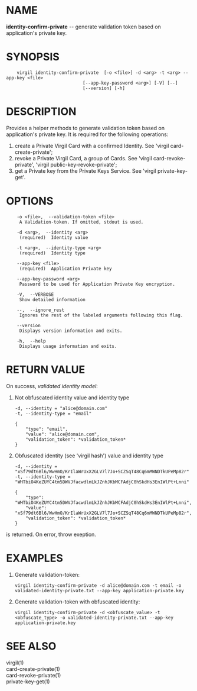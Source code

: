 NAME
====

**identity-confirm-private** -- generate validation token based on
application's private key.

SYNOPSIS
========

        virgil identity-confirm-private  [-o <file>] -d <arg> -t <arg> --app-key <file>
                                 [--app-key-password <arg>] [-V] [--]
                                 [--version] [-h]

DESCRIPTION
===========

Provides a helper methods to generate validation token based on
application's private key. It is required for the following operations:

1.  create a Private Virgil Card with a confirmed Identity. See 'virgil
    card-create-private';
2.  revoke a Private Virgil Card, a group of Cards. See 'virgil
    card-revoke-private', 'virgil public-key-revoke-private';
3.  get a Private key from the Private Keys Service. See
    'virgil private-key-get'.

OPTIONS
=======

        -o <file>,  --validation-token <file>
         A Validation-token. If omitted, stdout is used.

        -d <arg>,  --identity <arg>
         (required)  Identity value

        -t <arg>,  --identity-type <arg>
         (required)  Identity type

        --app-key <file>
         (required)  Application Private key

        --app-key-password <arg>
         Password to be used for Application Private Key encryption.

        -V,  --VERBOSE
         Show detailed information

        --,  --ignore_rest
         Ignores the rest of the labeled arguments following this flag.

        --version
         Displays version information and exits.

        -h,  --help
         Displays usage information and exits.

RETURN VALUE
============

On success, *validated identity model*:

1.  Not obfuscated identity value and identity type

        -d, --identity = "alice@domain.com"
        -t, --identity-type = "email"

        {
            "type": "email",
            "value": "alice@domain.com",
            "validation_token": *validation_token*
        }

2.  Obfuscated identity (see 'virgil hash') value and identity type

        -d, --identity = "xSf79dt6Bl6/WwHmO/KrIlaWrUxX2GLV7l7Jo+SCZSqT48Cq6mMWNDTkUPeMp82r"
        -t, --identity-type = "WHTbiO4KeZUYC4tm5DWVJfacwdlmLkJZnhJKbMCFAdjC0hSkdHs3EnIWlPt+Lnni"

        {
            "type": "WHTbiO4KeZUYC4tm5DWVJfacwdlmLkJZnhJKbMCFAdjC0hSkdHs3EnIWlPt+Lnni",
            "value": "xSf79dt6Bl6/WwHmO/KrIlaWrUxX2GLV7l7Jo+SCZSqT48Cq6mMWNDTkUPeMp82r",
            "validation_token": *validation_token*
        }

is returned. On error, throw exeption.

EXAMPLES
========

1.  Generate validation-token:

        virgil identity-confirm-private -d alice@domain.com -t email -o validated-identity-private.txt --app-key application-private.key

2.  Generate validation-token with obfuscated identity:

        virgil identity-confirm-private -d <obfuscate_value> -t <obfuscate_type> -o validated-identity-private.txt --app-key application-private.key

SEE ALSO
========

virgil(1)  
card-create-private(1)  
card-revoke-private(1)  
private-key-get(1)

